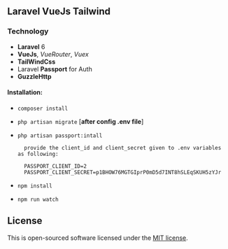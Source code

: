
## Laravel VueJs Tailwind

### Technology
- **Laravel** 6
- **VueJs**, *VueRouter*, *Vuex*
- **TailWindCss**
- Laravel **Passport** for Auth 
- **GuzzleHttp**

#### Installation:
- `composer install`
- `php artisan migrate` [**after config .env file**]
- `php artisan passport:intall` 

        provide the client_id and client_secret given to .env variables as following:
        
        PASSPORT_CLIENT_ID=2
        PASSPORT_CLIENT_SECRET=p1BHOW76MGTGIprP0mD5d7INT8hSLEqSKUH5zYJr

- `npm install`
- `npm run watch`

## License
This is open-sourced software licensed under the [MIT license](https://opensource.org/licenses/MIT).
